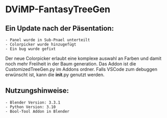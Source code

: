 # DViMP-FantasyTreeGen
 
## Ein Update nach der Päsentation:
    - Panel wurde in Sub-Pnael unterteilt
    - Colorpicker wurde hinzugefügt
    - Ein bug wurde gefixt

Der neue Colorpicker erlaubt eine komplexe auswahl an Farben und damit noch mehr Freiiheit in der Baum generation.
Das Addon ist die CustomizedTreeGen.py im Addons ordner.
Falls VSCode zum debuggen erwünscht ist, kann die __init__.py genutzt werden.

## Nutzungshinweise:
    - Blender Version: 3.3.1
    - Python Version: 3.10
    - Bool-Tool Addon in Blender
